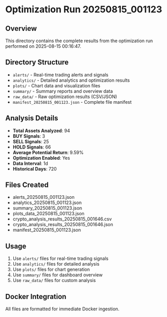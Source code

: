 # Optimization Run 20250815_001123

## Overview
This directory contains the complete results from the optimization run performed on 2025-08-15 00:16:47.

## Directory Structure
- `alerts/` - Real-time trading alerts and signals
- `analytics/` - Detailed analytics and optimization results
- `plots/` - Chart data and visualization files
- `summary/` - Summary reports and overview data
- `raw_data/` - Raw optimization results (CSV/JSON)
- `manifest_20250815_001123.json` - Complete file manifest

## Analysis Details
- **Total Assets Analyzed**: 94
- **BUY Signals**: 3
- **SELL Signals**: 25
- **HOLD Signals**: 66
- **Average Potential Return**: 9.59%
- **Optimization Enabled**: Yes
- **Data Interval**: 1d
- **Historical Days**: 720

## Files Created
- alerts_20250815_001123.json
- analytics_20250815_001123.json
- summary_20250815_001123.json
- plots_data_20250815_001123.json
- crypto_analysis_results_20250815_001646.csv
- crypto_analysis_results_20250815_001646.json
- manifest_20250815_001123.json

## Usage
1. Use `alerts/` files for real-time trading signals
2. Use `analytics/` files for detailed analysis
3. Use `plots/` files for chart generation
4. Use `summary/` files for dashboard overview
5. Use `raw_data/` files for custom analysis

## Docker Integration
All files are formatted for immediate Docker ingestion.
